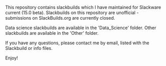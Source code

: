 This repository contains slackbuilds which I have maintained for Slackware current (15.0 beta). Slackbuilds on this repository are unofficial - submissions on SlackBuilds.org are currently closed.

Data science slackbuilds are available in the 'Data_Science' folder.
Other slackbuilds are available in the 'Other' folder.

If you have any questions, please contact me by email, listed with the Slackbuild or info files.

Enjoy!
